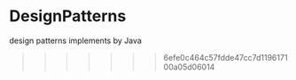 # DesignPatterns
design patterns implements by Java
>>>>>>> 6efe0c464c57fdde47cc7d119617100a05d06014
